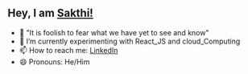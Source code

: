## Hey, I am [Sakthi!](https://www.linkedin.com/in/sakthi-0654b821a/)

- 👀 "It is foolish to fear what we have yet to see and know"
- 🌱 I’m currently experimenting with React_JS and cloud_Computing
- 📫 How to reach me: [LinkedIn](https://www.linkedin.com/in/sakthi-0654b821a/)
- 😄 Pronouns: He/Him 

<!---
Sakthi51/Sakthi51 is a ✨ special ✨ repository because its `README.md` (this file) appears on your GitHub profile.
You can click the Preview link to take a look at your changes.
--->
